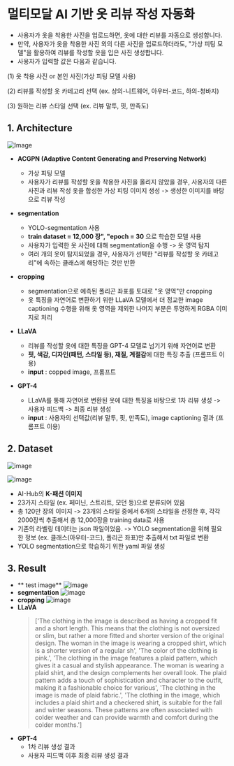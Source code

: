 # 멀티모달 AI 기반 옷 리뷰 작성 자동화

- 사용자가 옷을 착용한 사진을 업로드하면, 옷에 대한 리뷰를 자동으로 생성합니다.
- 만약, 사용자가 옷을 착용한 사진 외의 다른 사진을 업로드하더라도, "가상 피팅 모델"을 활용하여 리뷰를 작성할 옷을 입은 사진 생성합니다.
- 사용자가 입력할 값은 다음과 같습니다.

(1) 옷 착용 사진 or 본인 사진(가상 피팅 모델 사용)

(2) 리뷰를 작성할 옷 카테고리 선택 (ex. 상의-니트웨어, 아우터-코드, 하의-청바지)

(3) 원하는 리뷰 스타일 선택 (ex. 리뷰 말투, 핏, 만족도)

## 1. Architecture

![Image](https://github.com/user-attachments/assets/ea0644a5-5cb1-4676-955d-39e09765aded)

- **ACGPN (Adaptive Content Generating and Preserving Network)**
    - 가상 피팅 모델
    - 사용자가 리뷰를 작성할 옷을 착용한 사진을 올리지 않았을 경우, 사용자의 다른 사진과 리뷰 작성 옷을 합성한 가상 피팅 이미지 생성 -> 생성한 이미지를 바탕으로 리뷰 작성

- **segmentation**

  - YOLO-segmentation 사용
  - **train dataset = 12,000 장", "epoch = 30** 으로 학습한 모델 사용
  - 사용자가 입력한 옷 사진에 대해 segmentation을 수행 -> 옷 영역 탐지
  - 여러 개의 옷이 탐지되었을 경우, 사용자가 선택한 "리뷰를 작성할 옷 카테고리"에 속하는 클래스에 해당하는 것만 반환

- **cropping**
    - segmentation으로 예측된 폴리곤 좌표를 토대로 "옷 영역"만 cropping
    - 옷 특징을 자연어로 변환하기 위한 LLaVA 모델에서 더 정교한 image captioning 수행을 위해 옷 영역을 제외한 나머지 부분은 투명하게 RGBA 이미지로 처리
 
- **LLaVA**
    - 리뷰를 작성할 옷에 대한 특징을 GPT-4 모델로 넘기기 위해 자연어로 변환
    - **핏, 색감, 디자인(패턴, 스타일 등), 재질, 계절감**에 대한 특징 추출 (프롬프트 이용)
    - **input** : copped image, 프롬프트

- **GPT-4**
    - LLaVA를 통해 자연어로 변환된 옷에 대한 특징을 바탕으로 1차 리뷰 생성 -> 사용자 피드백 -> 최종 리뷰 생성
    - **input** : 사용자의 선택값(리뷰 말투, 핏, 만족도), image captioning 결과 (프롬프트 이용)



## 2. Dataset

![image](https://github.com/KU-BIG/KUBIG_2025_SPRING/blob/main/KUBIG%20CONTEST/CV/Team4/images/186.jpg)

![image](https://github.com/KU-BIG/KUBIG_2025_SPRING/blob/main/KUBIG%20CONTEST/CV/Team4/images/%EC%8A%A4%ED%81%AC%EB%A6%B0%EC%83%B7%202025-02-23%20170609.png)

- AI-Hub의 **K-패션 이미지**
- 23가지 스타일 (ex. 페미닌, 스트리트, 모던 등)으로 분류되어 있음
- 총 120만 장의 이미지 -> 23개의 스타일 중에서 6개의 스타일을 선정한 후, 각각 2000장씩 추출해서 총 12,000장을 training data로 사용
- 기존의 라벨링 데이터는 json 파일이었음. -> YOLO segmentation을 위해 필요한 정보 (ex. 클래스(아우터-코드), 폴리곤 좌표)만 추출해서 txt 파일로 변환
- YOLO segmentation으로 학습하기 위한 yaml 파일 생성

## 3. Result

- ** test image**
  ![image](https://github.com/KU-BIG/KUBIG_2025_SPRING/blob/main/KUBIG%20CONTEST/CV/Team4/images/test_image_%EC%9B%90%EB%B3%B8.png)
- **segmentation**
  ![image](https://github.com/KU-BIG/KUBIG_2025_SPRING/blob/main/KUBIG%20CONTEST/CV/Team4/images/test_image_seg.png)
- **cropping**
  ![image](https://github.com/KU-BIG/KUBIG_2025_SPRING/blob/main/KUBIG%20CONTEST/CV/Team4/images/test_image_cropped.png
)
- **LLaVA**
  > ['The clothing in the image is described as having a cropped fit and a short length. This means that the clothing is not oversized or slim, but rather a more fitted and shorter version of the original design. The woman in the image is wearing a cropped shirt, which is a shorter version of a regular sh',
 'The color of the clothing is pink.',
 'The clothing in the image features a plaid pattern, which gives it a casual and stylish appearance. The woman is wearing a plaid shirt, and the design complements her overall look. The plaid pattern adds a touch of sophistication and character to the outfit, making it a fashionable choice for various',
 'The clothing in the image is made of plaid fabric.',
 'The clothing in the image, which includes a plaid shirt and a checkered shirt, is suitable for the fall and winter seasons. These patterns are often associated with colder weather and can provide warmth and comfort during the colder months.']
- **GPT-4**
    - 1차 리뷰 생성 결과
    - 사용자 피드백 이후 최종 리뷰 생성 결과
